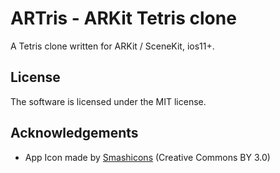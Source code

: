 # ARTris - ARKit Tetris clone

A Tetris clone written for ARKit / SceneKit, ios11+.

## License

The software is licensed under the MIT license.

## Acknowledgements

* App Icon made by [Smashicons](https://www.flaticon.com/authors/smashicons) (Creative Commons BY 3.0)
